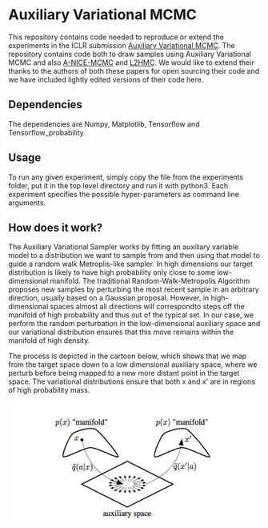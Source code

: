 # Auxiliary Variational MCMC

This repository contains code needed to reproduce or extend the experiments in the ICLR submission [Auxiliary Variational MCMC]().
The repository contains code both to draw samples using Auxiliary Variational MCMC and also [A-NICE-MCMC]() and [L2HMC](). We
would like to extend their thanks to the authors of both these papers for open sourcing their code and we have included lightly
edited versions of their code here.

## Dependencies

The dependencies are Numpy, Matplotlib, Tensorflow and Tensorflow_probability.

## Usage

To run any given experiment, simply copy the file from the experiments folder, put it in the top level directory and run it with python3.
Each experiment specifies the possible hyper-parameters as command line arguments.

## How does it work? 

The Auxiliary Variational Sampler works by fitting an auxiliary variable model to a distribution we want to sample from and
then using that model to guide a random walk Metroplis-like sampler. In high dimensions our target distribution is likely to 
have high probability only close to some low-dimensional manifold. The traditional Random-Walk-Metropolis Algorithm proposes
new samples by perturbing the most recent sample in an arbitrary direction, usually based on a Gaussian proposal.
However, in high-dimensional spaces almost all directions will correspondto steps off the manifold of high probability
and thus out of the typical set. In our case, we perform the random perturbation in the low-dimensional auxiliary space 
and our variational distribution ensures that this move remains within the manifold of high density.

The process is depicted in the cartoon below, which shows that we map from the target space down to a low dimensional 
auxiliary space, where we perturb before being mapped to a new more distant point in the target space. The variational
distributions ensure that both x and x' are in regions of high probability mass.

![cartoon](figs/cartoon.png)